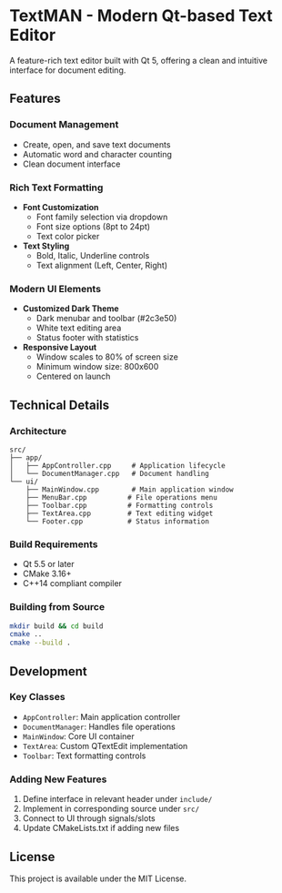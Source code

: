 # TextMAN - Modern Qt-based Text Editor

A feature-rich text editor built with Qt 5, offering a clean and intuitive interface for document editing.

## Features

### Document Management
- Create, open, and save text documents
- Automatic word and character counting
- Clean document interface

### Rich Text Formatting
- **Font Customization**
  - Font family selection via dropdown
  - Font size options (8pt to 24pt)
  - Text color picker
- **Text Styling**
  - Bold, Italic, Underline controls
  - Text alignment (Left, Center, Right)
  
### Modern UI Elements
- **Customized Dark Theme**
  - Dark menubar and toolbar (#2c3e50)
  - White text editing area
  - Status footer with statistics
- **Responsive Layout**
  - Window scales to 80% of screen size
  - Minimum window size: 800x600
  - Centered on launch

## Technical Details

### Architecture
```
src/
├── app/
│   ├── AppController.cpp     # Application lifecycle
│   └── DocumentManager.cpp   # Document handling
└── ui/
    ├── MainWindow.cpp        # Main application window
    ├── MenuBar.cpp          # File operations menu
    ├── Toolbar.cpp          # Formatting controls
    ├── TextArea.cpp         # Text editing widget
    └── Footer.cpp           # Status information
```

### Build Requirements
- Qt 5.5 or later
- CMake 3.16+
- C++14 compliant compiler

### Building from Source
```bash
mkdir build && cd build
cmake ..
cmake --build .
```

## Development

### Key Classes
- `AppController`: Main application controller
- `DocumentManager`: Handles file operations
- `MainWindow`: Core UI container
- `TextArea`: Custom QTextEdit implementation
- `Toolbar`: Text formatting controls

### Adding New Features
1. Define interface in relevant header under `include/`
2. Implement in corresponding source under `src/`
3. Connect to UI through signals/slots
4. Update CMakeLists.txt if adding new files

## License
This project is available under the MIT License.
